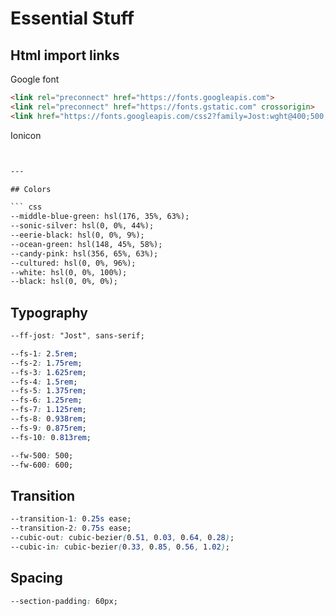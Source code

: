 # Essential Stuff

## Html import links

Google font

``` html
<link rel="preconnect" href="https://fonts.googleapis.com">
<link rel="preconnect" href="https://fonts.gstatic.com" crossorigin>
<link href="https://fonts.googleapis.com/css2?family=Jost:wght@400;500;600;700&display=swap" rel="stylesheet">
```

Ionicon

``` html


---

## Colors

``` css
--middle-blue-green: hsl(176, 35%, 63%);
--sonic-silver: hsl(0, 0%, 44%);
--eerie-black: hsl(0, 0%, 9%);
--ocean-green: hsl(148, 45%, 58%);
--candy-pink: hsl(356, 65%, 63%);
--cultured: hsl(0, 0%, 96%);
--white: hsl(0, 0%, 100%);
--black: hsl(0, 0%, 0%);
```

## Typography

``` css
--ff-jost: "Jost", sans-serif;

--fs-1: 2.5rem;
--fs-2: 1.75rem;
--fs-3: 1.625rem;
--fs-4: 1.5rem;
--fs-5: 1.375rem;
--fs-6: 1.25rem;
--fs-7: 1.125rem;
--fs-8: 0.938rem;
--fs-9: 0.875rem;
--fs-10: 0.813rem;

--fw-500: 500;
--fw-600: 600;
```

## Transition

``` css
--transition-1: 0.25s ease;
--transition-2: 0.75s ease;
--cubic-out: cubic-bezier(0.51, 0.03, 0.64, 0.28);
--cubic-in: cubic-bezier(0.33, 0.85, 0.56, 1.02);
```

## Spacing

``` css
--section-padding: 60px;
```
